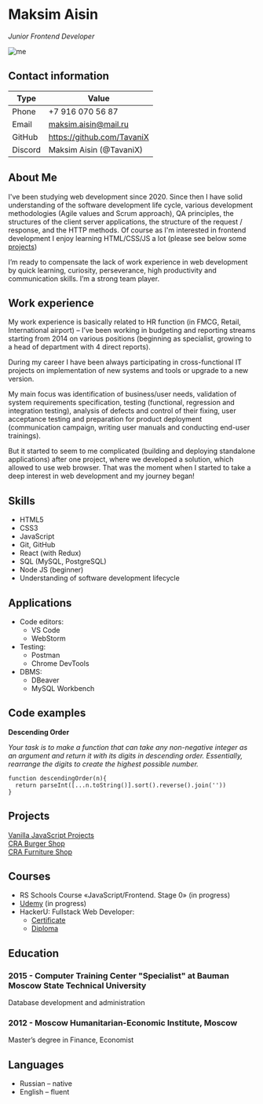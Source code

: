 # Maksim Aisin
_Junior Frontend Developer_

![me](https://user-images.githubusercontent.com/39880369/146690001-729422a8-ce19-4474-824e-907716d99906.jpg "Maksim Aisin")


## Contact information

| Type | Value | 
|-----------|-----------|  
| Phone | +7 916 070 56 87 | 
| Email | maksim.aisin@mail.ru |
| GitHub | https://github.com/TavaniX |
| Discord | Maksim Aisin (@TavaniX) |


## About Me
I've been studying web development since 2020. Since then I have solid understanding of the software development life cycle, various development methodologies (Agile values and Scrum approach), QA principles, the structures of the client server applications, the structure of the request / response, and the HTTP methods. Of course as I'm interested in frontend development I enjoy learning HTML/CSS/JS a lot (please see below some [projects][1])

[1]: https://github.com/TavaniX/tavanix.github.io

I’m ready to compensate the lack of work experience in web development by quick learning, curiosity, perseverance, high productivity and communication skills. I’m a strong team player.

## Work experience
My work experience is basically related to HR function (in FMCG, Retail, International airport) – I’ve been working in budgeting and reporting streams starting from 2014 on various positions (beginning as specialist, growing to a head of department with 4 direct reports). 

During my career I have been always participating in cross-functional IT projects on implementation of new systems and tools or upgrade to a new version.

My main focus was identification of business/user needs, validation of system requirements specification, testing (functional, regression and integration testing), analysis of defects and control of their fixing, user acceptance testing and preparation for product deployment (communication campaign, writing user manuals and conducting end-user trainings).

But it started to seem to me complicated (building and deploying standalone applications) after one project, where we developed a solution, which allowed to use web browser. That was the moment when I started to take a deep interest in web development and my journey began!

## Skills
- HTML5
- CSS3
- JavaScript
- Git, GitHub
- React (with Redux)
- SQL (MySQL, PostgreSQL)
- Node JS (beginner)
- Understanding of software development lifecycle

## Applications
- Code editors: 
  - VS Code 
  - WebStorm
- Testing: 
  - Postman 
  - Chrome DevTools
- DBMS: 
  - DBeaver 
  - MySQL Workbench

## Code examples
**Descending Order**

_Your task is to make a function that can take any non-negative integer as an argument and return it with its digits in descending order. Essentially, rearrange the digits to create the highest possible number._

```
function descendingOrder(n){
  return parseInt([...n.toString()].sort().reverse().join(''))
}
```

## Projects
[Vanilla JavaScript Projects](https://github.com/TavaniX/tavanix.github.io)   
[CRA Burger Shop](https://github.com/TavaniX/cra-burger-shop)   
[CRA Furniture Shop](https://github.com/TavaniX/cra-shop-amado)   

## Courses
- RS Schools Course «JavaScript/Frontend. Stage 0» (in progress)
- [Udemy](https://www.udemy.com/course/javascript-tutorial-for-beginners-w/) (in progress)
- HackerU: Fullstack Web Developer:
  - [Certificate](https://yadi.sk/i/v_Waa1o6LU5q0g)
  - [Diploma](https://yadi.sk/i/9Ia2_Gro3q2odQ)

## Education
### 2015 - Computer Training Center "Specialist" at Bauman Moscow State Technical University
Database development and administration

### 2012 - Moscow Humanitarian-Economic Institute, Moscow
Master’s degree in Finance, Economist

## Languages
- Russian – native
- English – fluent
